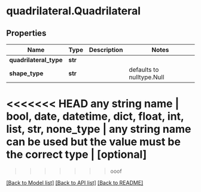 # quadrilateral.Quadrilateral

## Properties
Name | Type | Description | Notes
------------ | ------------- | ------------- | -------------
**quadrilateral_type** | **str** |  | 
**shape_type** | **str** |  | defaults to nulltype.Null
<<<<<<< HEAD
**any string name** | **bool, date, datetime, dict, float, int, list, str, none_type** | any string name can be used but the value must be the correct type | [optional]
=======
>>>>>>> ooof

[[Back to Model list]](../README.md#documentation-for-models) [[Back to API list]](../README.md#documentation-for-api-endpoints) [[Back to README]](../README.md)



